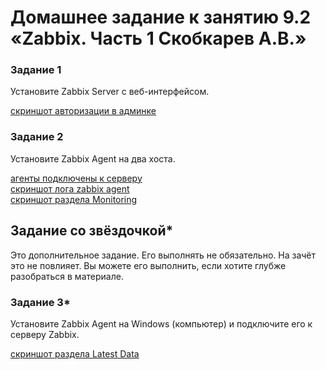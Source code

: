 # Домашнее задание к занятию 9.2 «Zabbix. Часть 1 Скобкарев А.В.»

### Задание 1 

Установите Zabbix Server с веб-интерфейсом.

[скриншот авторизации в админке](https://github.com/redeemer271/homework/blob/srlb-14/9-02-1.jpg)

### Задание 2 

Установите Zabbix Agent на два хоста.

[агенты подключены к серверу](https://github.com/redeemer271/homework/blob/srlb-14/9-02-2.jpg)  
[скриншот лога zabbix agent](https://github.com/redeemer271/homework/blob/srlb-14/9-02-3.jpg)  
[скриншот раздела Monitoring](https://github.com/redeemer271/homework/blob/srlb-14/9-02-4.jpg)  

## Задание со звёздочкой*

Это дополнительное задание. Его выполнять не обязательно. На зачёт это не повлияет. Вы можете его выполнить, если хотите глубже разобраться в материале.

### Задание 3* 

Установите Zabbix Agent на Windows (компьютер) и подключите его к серверу Zabbix.

[скриншот раздела Latest Data](https://github.com/redeemer271/homework/blob/srlb-14/9-02-4.jpg)

